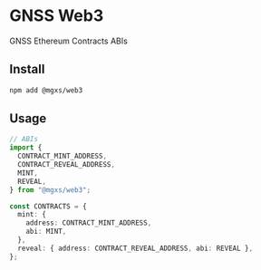 # GNSS Web3

GNSS Ethereum Contracts ABIs

## Install 

```bash
npm add @mgxs/web3
```

## Usage

```ts
// ABIs
import {
  CONTRACT_MINT_ADDRESS,
  CONTRACT_REVEAL_ADDRESS,
  MINT,
  REVEAL,
} from "@mgxs/web3";

const CONTRACTS = {
  mint: {
    address: CONTRACT_MINT_ADDRESS,
    abi: MINT,
  },
  reveal: { address: CONTRACT_REVEAL_ADDRESS, abi: REVEAL },
};
```
